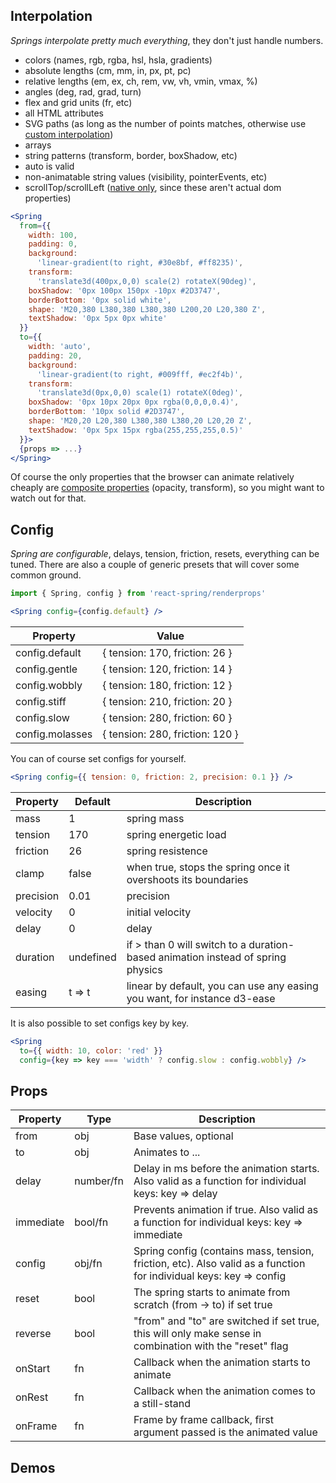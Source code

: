 ## Interpolation

*Springs interpolate pretty much everything*, they don't just handle numbers.

* colors (names, rgb, rgba, hsl, hsla, gradients)
* absolute lengths (cm, mm, in, px, pt, pc)
* relative lengths (em, ex, ch, rem, vw, vh, vmin, vmax, %)
* angles (deg, rad, grad, turn)
* flex and grid units (fr, etc)
* all HTML attributes
* SVG paths (as long as the number of points matches, otherwise use [custom interpolation](https://codesandbox.io/embed/lwpkp46om))
* arrays
* string patterns (transform, border, boxShadow, etc)
* auto is valid
* non-animatable string values (visibility, pointerEvents, etc)
* scrollTop/scrollLeft ([native only](/perf), since these aren't actual dom properties)

```jsx
<Spring
  from={{
    width: 100,
    padding: 0,
    background:
      'linear-gradient(to right, #30e8bf, #ff8235)',
    transform:
      'translate3d(400px,0,0) scale(2) rotateX(90deg)',
    boxShadow: '0px 100px 150px -10px #2D3747',
    borderBottom: '0px solid white',
    shape: 'M20,380 L380,380 L380,380 L200,20 L20,380 Z',
    textShadow: '0px 5px 0px white'
  }}
  to={{ 
    width: 'auto', 
    padding: 20, 
    background:
      'linear-gradient(to right, #009fff, #ec2f4b)', 
    transform: 
      'translate3d(0px,0,0) scale(1) rotateX(0deg)', 
    boxShadow: '0px 10px 20px 0px rgba(0,0,0,0.4)', 
    borderBottom: '10px solid #2D3747', 
    shape: 'M20,20 L20,380 L380,380 L380,20 L20,20 Z', 
    textShadow: '0px 5px 15px rgba(255,255,255,0.5)' 
  }}>
  {props => ...}
</Spring>
```

Of course the only properties that the browser can animate relatively cheaply are [composite properties](https://www.html5rocks.com/en/tutorials/speed/high-performance-animations/) (opacity, transform), so you might want to watch out for that.

## Config

*Spring are configurable*, delays, tension, friction, resets, everything can be tuned. There are also a couple of generic presets that will cover some common ground.

```jsx
import { Spring, config } from 'react-spring/renderprops'

<Spring config={config.default} />
```

| Property                  | Value |
| ------------------------- | ------- |
| config.default             | { tension: 170, friction: 26 }
| config.gentle              | { tension: 120, friction: 14 }
| config.wobbly              | { tension: 180, friction: 12 }
| config.stiff               | { tension: 210, friction: 20 }
| config.slow                | { tension: 280, friction: 60 }
| config.molasses            | { tension: 280, friction: 120 }

You can of course set configs for yourself. 

```jsx
<Spring config={{ tension: 0, friction: 2, precision: 0.1 }} />
```

| Property                  | Default | Description       |
| ------------------------- | ----------- | ------------- |
| mass                      | 1           | spring mass
| tension                   | 170         | spring energetic load
| friction                  | 26          | spring resistence
| clamp                     | false       | when true, stops the spring once it overshoots its boundaries
| precision                 | 0.01        | precision
| velocity                  | 0           | initial velocity
| delay                     | 0           | delay
| duration                  | undefined    | if > than 0 will switch to a duration-based animation instead of spring physics
| easing                    | t => t      | linear by default, you can use any easing you want, for instance d3-ease

It is also possible to set configs key by key.

```jsx
<Spring
  to={{ width: 10, color: 'red' }}
  config={key => key === 'width' ? config.slow : config.wobbly} />
```

## Props

| Property | Type | Description |
| -------- | ---- | -------- |
| from     | obj | Base values, optional |
| to       | obj | Animates to ... |
| delay     | number/fn | Delay in ms before the animation starts. Also valid as a function for individual keys: key => delay |
| immediate     | bool/fn | Prevents animation if true. Also valid as a function for individual keys: key => immediate |
| config     | obj/fn | Spring config (contains mass, tension, friction, etc). Also valid as a function for individual keys: key => config |
| reset     | bool | The spring starts to animate from scratch (from -> to) if set true |
| reverse     | bool | "from" and "to" are switched if set true, this will only make sense in combination with the "reset" flag |
| onStart     | fn | Callback when the animation starts to animate |
| onRest     | fn | Callback when the animation comes to a still-stand |
| onFrame     | fn | Frame by frame callback, first argument passed is the animated value |

## Demos